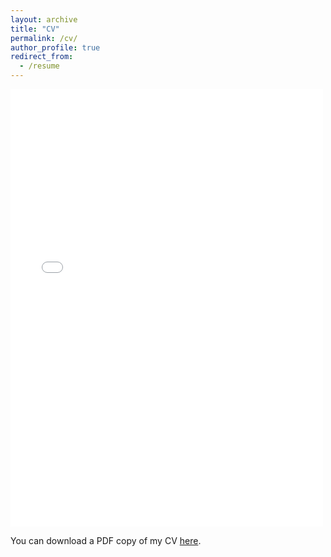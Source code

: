 ```yaml
---
layout: archive
title: "CV"
permalink: /cv/
author_profile: true
redirect_from:
  - /resume
---
```


<iframe src="/files/pdf/Chisom_CV.pdf" width="500" height="700" frameborder="no" border="0" marginwidth="0" marginheight="0"></iframe>

You can download a PDF copy of my CV [here](/files/pdf/Chisom_CV.pdf).
